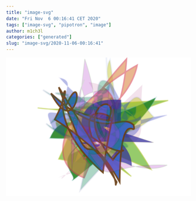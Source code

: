```yaml
---
title: "image-svg"
date: "Fri Nov  6 00:16:41 CET 2020"
tags: ["image-svg", "pipotron", "image"]
author: m1ch3l
categories: ["generated"]
slug: "image-svg/2020-11-06-00:16:41"
---
```


![](image.svg)

